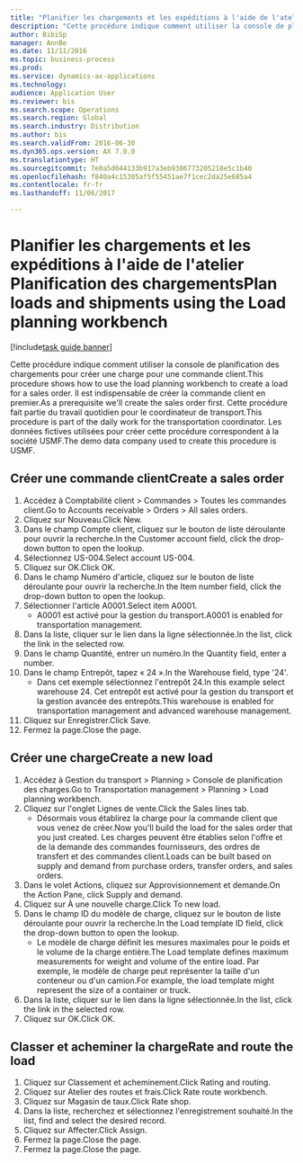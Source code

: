 ```yaml
--- 
title: "Planifier les chargements et les expéditions à l'aide de l'atelier Planification des chargements"
description: "Cette procédure indique comment utiliser la console de planification des chargements pour créer une charge pour une commande client."
author: BibiSp
manager: AnnBe
ms.date: 11/11/2016
ms.topic: business-process
ms.prod: 
ms.service: dynamics-ax-applications
ms.technology: 
audience: Application User
ms.reviewer: bis
ms.search.scope: Operations
ms.search.region: Global
ms.search.industry: Distribution
ms.author: bis
ms.search.validFrom: 2016-06-30
ms.dyn365.ops.version: AX 7.0.0
ms.translationtype: HT
ms.sourcegitcommit: 7e0a5d044133b917a3eb9386773205218e5c1b40
ms.openlocfilehash: f840a4c15305af5f55451ae7f1cec2da25e685a4
ms.contentlocale: fr-fr
ms.lasthandoff: 11/06/2017

---
```

# <a name="plan-loads-and-shipments-using-the-load-planning-workbench"></a><span data-ttu-id="65c79-103">Planifier les chargements et les expéditions à l'aide de l'atelier Planification des chargements</span><span class="sxs-lookup"><span data-stu-id="65c79-103">Plan loads and shipments using the Load planning workbench</span></span>

[!include[task guide banner](../../includes/task-guide-banner.md)]

<span data-ttu-id="65c79-104">Cette procédure indique comment utiliser la console de planification des chargements pour créer une charge pour une commande client.</span><span class="sxs-lookup"><span data-stu-id="65c79-104">This procedure shows how to use the load planning workbench to create a load for a sales order.</span></span> <span data-ttu-id="65c79-105">Il est indispensable de créer la commande client en premier.</span><span class="sxs-lookup"><span data-stu-id="65c79-105">As a prerequisite we'll create the sales order first.</span></span> <span data-ttu-id="65c79-106">Cette procédure fait partie du travail quotidien pour le coordinateur de transport.</span><span class="sxs-lookup"><span data-stu-id="65c79-106">This procedure is part of the daily work for the transportation coordinator.</span></span> <span data-ttu-id="65c79-107">Les données fictives utilisées pour créer cette procédure correspondent à la société USMF.</span><span class="sxs-lookup"><span data-stu-id="65c79-107">The demo data company used to create this procedure is USMF.</span></span>


## <a name="create-a-sales-order"></a><span data-ttu-id="65c79-108">Créer une commande client</span><span class="sxs-lookup"><span data-stu-id="65c79-108">Create a sales order</span></span>
1. <span data-ttu-id="65c79-109">Accédez à Comptabilité client > Commandes > Toutes les commandes client.</span><span class="sxs-lookup"><span data-stu-id="65c79-109">Go to Accounts receivable > Orders > All sales orders.</span></span>
2. <span data-ttu-id="65c79-110">Cliquez sur Nouveau.</span><span class="sxs-lookup"><span data-stu-id="65c79-110">Click New.</span></span>
3. <span data-ttu-id="65c79-111">Dans le champ Compte client, cliquez sur le bouton de liste déroulante pour ouvrir la recherche.</span><span class="sxs-lookup"><span data-stu-id="65c79-111">In the Customer account field, click the drop-down button to open the lookup.</span></span>
4. <span data-ttu-id="65c79-112">Sélectionnez US-004.</span><span class="sxs-lookup"><span data-stu-id="65c79-112">Select account US-004.</span></span>
5. <span data-ttu-id="65c79-113">Cliquez sur OK.</span><span class="sxs-lookup"><span data-stu-id="65c79-113">Click OK.</span></span>
6. <span data-ttu-id="65c79-114">Dans le champ Numéro d'article, cliquez sur le bouton de liste déroulante pour ouvrir la recherche.</span><span class="sxs-lookup"><span data-stu-id="65c79-114">In the Item number field, click the drop-down button to open the lookup.</span></span>
7. <span data-ttu-id="65c79-115">Sélectionner l'article A0001.</span><span class="sxs-lookup"><span data-stu-id="65c79-115">Select item A0001.</span></span>
    * <span data-ttu-id="65c79-116">A0001 est activé pour la gestion du transport.</span><span class="sxs-lookup"><span data-stu-id="65c79-116">A0001 is enabled for transportation management.</span></span>  
8. <span data-ttu-id="65c79-117">Dans la liste, cliquer sur le lien dans la ligne sélectionnée.</span><span class="sxs-lookup"><span data-stu-id="65c79-117">In the list, click the link in the selected row.</span></span>
9. <span data-ttu-id="65c79-118">Dans le champ Quantité, entrer un numéro.</span><span class="sxs-lookup"><span data-stu-id="65c79-118">In the Quantity field, enter a number.</span></span>
10. <span data-ttu-id="65c79-119">Dans le champ Entrepôt, tapez « 24 ».</span><span class="sxs-lookup"><span data-stu-id="65c79-119">In the Warehouse field, type '24'.</span></span>
    * <span data-ttu-id="65c79-120">Dans cet exemple sélectionnez l'entrepôt 24.</span><span class="sxs-lookup"><span data-stu-id="65c79-120">In this example select warehouse 24.</span></span> <span data-ttu-id="65c79-121">Cet entrepôt est activé pour la gestion du transport et la gestion avancée des entrepôts.</span><span class="sxs-lookup"><span data-stu-id="65c79-121">This warehouse is enabled for transportation management and advanced warehouse management.</span></span>  
11. <span data-ttu-id="65c79-122">Cliquez sur Enregistrer.</span><span class="sxs-lookup"><span data-stu-id="65c79-122">Click Save.</span></span>
12. <span data-ttu-id="65c79-123">Fermez la page.</span><span class="sxs-lookup"><span data-stu-id="65c79-123">Close the page.</span></span>

## <a name="create-a-new-load"></a><span data-ttu-id="65c79-124">Créer une charge</span><span class="sxs-lookup"><span data-stu-id="65c79-124">Create a new load</span></span>
1. <span data-ttu-id="65c79-125">Accédez à Gestion du transport > Planning > Console de planification des charges.</span><span class="sxs-lookup"><span data-stu-id="65c79-125">Go to Transportation management > Planning > Load planning workbench.</span></span>
2. <span data-ttu-id="65c79-126">Cliquez sur l'onglet Lignes de vente.</span><span class="sxs-lookup"><span data-stu-id="65c79-126">Click the Sales lines tab.</span></span>
    * <span data-ttu-id="65c79-127">Désormais vous établirez la charge pour la commande client que vous venez de créer.</span><span class="sxs-lookup"><span data-stu-id="65c79-127">Now you'll build the load for the sales order that you just created.</span></span> <span data-ttu-id="65c79-128">Les charges peuvent être établies selon l'offre et de la demande des commandes fournisseurs, des ordres de transfert et des commandes client.</span><span class="sxs-lookup"><span data-stu-id="65c79-128">Loads can be built based on supply and demand from purchase orders, transfer orders, and sales orders.</span></span>  
3. <span data-ttu-id="65c79-129">Dans le volet Actions, cliquez sur Approvisionnement et demande.</span><span class="sxs-lookup"><span data-stu-id="65c79-129">On the Action Pane, click Supply and demand.</span></span>
4. <span data-ttu-id="65c79-130">Cliquez sur À une nouvelle charge.</span><span class="sxs-lookup"><span data-stu-id="65c79-130">Click To new load.</span></span>
5. <span data-ttu-id="65c79-131">Dans le champ ID du modèle de charge, cliquez sur le bouton de liste déroulante pour ouvrir la recherche.</span><span class="sxs-lookup"><span data-stu-id="65c79-131">In the Load template ID field, click the drop-down button to open the lookup.</span></span>
    * <span data-ttu-id="65c79-132">Le modèle de charge définit les mesures maximales pour le poids et le volume de la charge entière.</span><span class="sxs-lookup"><span data-stu-id="65c79-132">The Load template defines maximum measurements for weight and volume of the entire load.</span></span> <span data-ttu-id="65c79-133">Par exemple, le modèle de charge peut représenter la taille d'un conteneur ou d'un camion.</span><span class="sxs-lookup"><span data-stu-id="65c79-133">For example, the load template might represent the size of a container or truck.</span></span>  
6. <span data-ttu-id="65c79-134">Dans la liste, cliquer sur le lien dans la ligne sélectionnée.</span><span class="sxs-lookup"><span data-stu-id="65c79-134">In the list, click the link in the selected row.</span></span>
7. <span data-ttu-id="65c79-135">Cliquez sur OK.</span><span class="sxs-lookup"><span data-stu-id="65c79-135">Click OK.</span></span>

## <a name="rate-and-route-the-load"></a><span data-ttu-id="65c79-136">Classer et acheminer la charge</span><span class="sxs-lookup"><span data-stu-id="65c79-136">Rate and route the load</span></span>
1. <span data-ttu-id="65c79-137">Cliquez sur Classement et acheminement.</span><span class="sxs-lookup"><span data-stu-id="65c79-137">Click Rating and routing.</span></span>
2. <span data-ttu-id="65c79-138">Cliquez sur Atelier des routes et frais.</span><span class="sxs-lookup"><span data-stu-id="65c79-138">Click Rate route workbench.</span></span>
3. <span data-ttu-id="65c79-139">Cliquez sur Magasin de taux.</span><span class="sxs-lookup"><span data-stu-id="65c79-139">Click Rate shop.</span></span>
4. <span data-ttu-id="65c79-140">Dans la liste, recherchez et sélectionnez l'enregistrement souhaité.</span><span class="sxs-lookup"><span data-stu-id="65c79-140">In the list, find and select the desired record.</span></span>
5. <span data-ttu-id="65c79-141">Cliquez sur Affecter.</span><span class="sxs-lookup"><span data-stu-id="65c79-141">Click Assign.</span></span>
6. <span data-ttu-id="65c79-142">Fermez la page.</span><span class="sxs-lookup"><span data-stu-id="65c79-142">Close the page.</span></span>
7. <span data-ttu-id="65c79-143">Fermez la page.</span><span class="sxs-lookup"><span data-stu-id="65c79-143">Close the page.</span></span>


